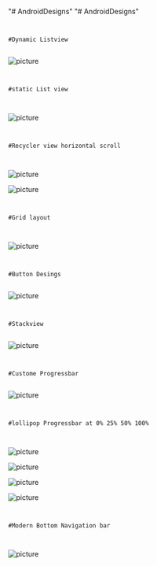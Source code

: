 "# AndroidDesigns" 
"# AndroidDesigns" 


```


#Dynamic Listview


```


![picture](images/dynamic_lv.png) 



```


#static List view



```


![picture](images/static_lv.jpeg) 



```


#Recycler view horizontal scroll



```


![picture](images/recycler_lv.jpeg) 




![picture](images/scroll_horizontal.jpeg) 



```


#Grid layout



```


![picture](images/grid.jpeg) 



```


#Button Desings


```


![picture](images/buttondesigns.png) 



```


#Stackview


```


![picture](images/stackview.png)




```


#Custome Progressbar


```


![picture](images/customprogress.png)




```


#lollipop Progressbar at 0% 25% 50% 100% 



```



![picture](images/lolli_shot1.png)



![picture](images/lolli_shot2.png)



![picture](images/lolli_shot3.png)



![picture](images/lolli_shot4.png)




```


#Modern Bottom Navigation bar



```



![picture](images/bottom_nav.png)

